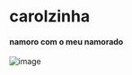 # carolzinha
#### namoro com o meu namorado

![image](https://user-images.githubusercontent.com/110929123/184942747-09ae2fb9-6c45-426a-afc4-b27ac4b19cdd.png)

<!--
**carolrcbatista/carolrcbatista** is a ✨ _special_ ✨ repository because its `README.md` (this file) appears on your GitHub profile.

Here are some ideas to get you started:

- 🔭 I’m currently working on ...
- 🌱 I’m currently learning ...
- 👯 I’m looking to collaborate on ...
- 🤔 I’m looking for help with ...
- 💬 Ask me about ...
- 📫 How to reach me: ...
- 😄 Pronouns: ...
- ⚡ Fun fact: ...
-->
